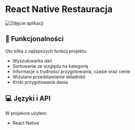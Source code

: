 # React Native Restauracja

![Zdjęcie aplikacji](https://cdn.discordapp.com/attachments/826446165784002561/1089539947976982528/recep.png)

  
  
## 🧐 Funkcjonalności

Oto kilka z najlepszych funkcji projektu:

*   Wyszukiwarka dań
*   Sortowanie ze względu na kategorię
*   Informacje o trudności przygotowania, czasie oraz cenie
*   Wizulane przedstawienie składnikó
*   Kroki przygotowania dania

  
  
## 💻 Języki i API

W projekcie użyłem:

*   React Native
